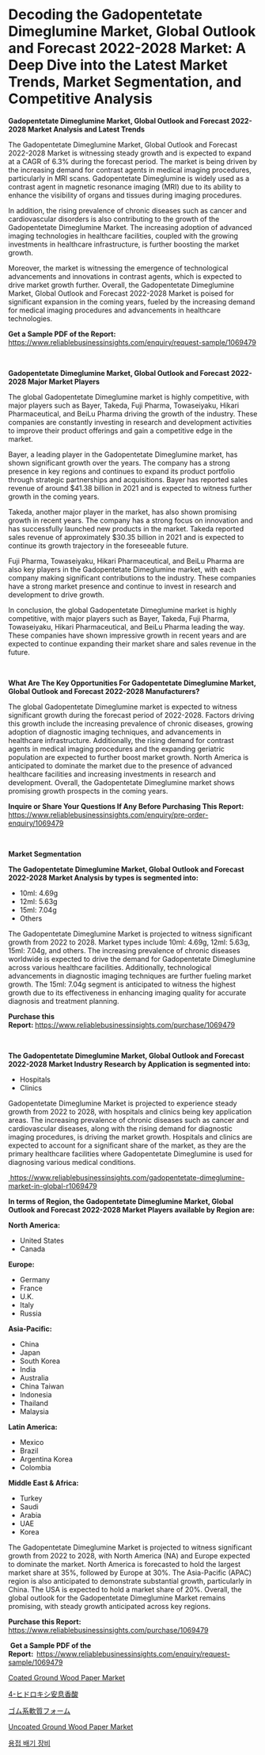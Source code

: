 <p><h1>Decoding the Gadopentetate Dimeglumine Market, Global Outlook and Forecast 2022-2028 Market: A Deep Dive into the Latest Market Trends, Market Segmentation, and Competitive Analysis</h1></p><p><strong>Gadopentetate Dimeglumine Market, Global Outlook and Forecast 2022-2028 Market Analysis and Latest Trends</strong></p>
<p><p>The Gadopentetate Dimeglumine Market, Global Outlook and Forecast 2022-2028 Market is witnessing steady growth and is expected to expand at a CAGR of 6.3% during the forecast period. The market is being driven by the increasing demand for contrast agents in medical imaging procedures, particularly in MRI scans. Gadopentetate Dimeglumine is widely used as a contrast agent in magnetic resonance imaging (MRI) due to its ability to enhance the visibility of organs and tissues during imaging procedures.</p><p>In addition, the rising prevalence of chronic diseases such as cancer and cardiovascular disorders is also contributing to the growth of the Gadopentetate Dimeglumine Market. The increasing adoption of advanced imaging technologies in healthcare facilities, coupled with the growing investments in healthcare infrastructure, is further boosting the market growth.</p><p>Moreover, the market is witnessing the emergence of technological advancements and innovations in contrast agents, which is expected to drive market growth further. Overall, the Gadopentetate Dimeglumine Market, Global Outlook and Forecast 2022-2028 Market is poised for significant expansion in the coming years, fueled by the increasing demand for medical imaging procedures and advancements in healthcare technologies.</p></p>
<p><strong>Get a Sample PDF of the Report:&nbsp;</strong> <a href="https://www.reliablebusinessinsights.com/enquiry/request-sample/1069479">https://www.reliablebusinessinsights.com/enquiry/request-sample/1069479</a></p>
<p>&nbsp;</p>
<p><strong>Gadopentetate Dimeglumine Market, Global Outlook and Forecast 2022-2028 Major Market Players</strong></p>
<p><p>The global Gadopentetate Dimeglumine market is highly competitive, with major players such as Bayer, Takeda, Fuji Pharma, Towaseiyaku, Hikari Pharmaceutical, and BeiLu Pharma driving the growth of the industry. These companies are constantly investing in research and development activities to improve their product offerings and gain a competitive edge in the market.</p><p>Bayer, a leading player in the Gadopentetate Dimeglumine market, has shown significant growth over the years. The company has a strong presence in key regions and continues to expand its product portfolio through strategic partnerships and acquisitions. Bayer has reported sales revenue of around $41.38 billion in 2021 and is expected to witness further growth in the coming years.</p><p>Takeda, another major player in the market, has also shown promising growth in recent years. The company has a strong focus on innovation and has successfully launched new products in the market. Takeda reported sales revenue of approximately $30.35 billion in 2021 and is expected to continue its growth trajectory in the foreseeable future.</p><p>Fuji Pharma, Towaseiyaku, Hikari Pharmaceutical, and BeiLu Pharma are also key players in the Gadopentetate Dimeglumine market, with each company making significant contributions to the industry. These companies have a strong market presence and continue to invest in research and development to drive growth.</p><p>In conclusion, the global Gadopentetate Dimeglumine market is highly competitive, with major players such as Bayer, Takeda, Fuji Pharma, Towaseiyaku, Hikari Pharmaceutical, and BeiLu Pharma leading the way. These companies have shown impressive growth in recent years and are expected to continue expanding their market share and sales revenue in the future.</p></p>
<p>&nbsp;</p>
<p><strong>What Are The Key Opportunities For Gadopentetate Dimeglumine Market, Global Outlook and Forecast 2022-2028 Manufacturers?</strong></p>
<p><p>The global Gadopentetate Dimeglumine market is expected to witness significant growth during the forecast period of 2022-2028. Factors driving this growth include the increasing prevalence of chronic diseases, growing adoption of diagnostic imaging techniques, and advancements in healthcare infrastructure. Additionally, the rising demand for contrast agents in medical imaging procedures and the expanding geriatric population are expected to further boost market growth. North America is anticipated to dominate the market due to the presence of advanced healthcare facilities and increasing investments in research and development. Overall, the Gadopentetate Dimeglumine market shows promising growth prospects in the coming years.</p></p>
<p><strong>Inquire or Share Your Questions If Any Before Purchasing This Report:</strong> <a href="https://www.reliablebusinessinsights.com/enquiry/pre-order-enquiry/1069479">https://www.reliablebusinessinsights.com/enquiry/pre-order-enquiry/1069479</a></p>
<p>&nbsp;</p>
<p><strong>Market Segmentation</strong></p>
<p><strong>The Gadopentetate Dimeglumine Market, Global Outlook and Forecast 2022-2028 Market Analysis by types is segmented into:</strong></p>
<p><ul><li>10ml: 4.69g</li><li>12ml: 5.63g</li><li>15ml: 7.04g</li><li>Others</li></ul></p>
<p><p>The Gadopentetate Dimeglumine Market is projected to witness significant growth from 2022 to 2028. Market types include 10ml: 4.69g, 12ml: 5.63g, 15ml: 7.04g, and others. The increasing prevalence of chronic diseases worldwide is expected to drive the demand for Gadopentetate Dimeglumine across various healthcare facilities. Additionally, technological advancements in diagnostic imaging techniques are further fueling market growth. The 15ml: 7.04g segment is anticipated to witness the highest growth due to its effectiveness in enhancing imaging quality for accurate diagnosis and treatment planning.</p></p>
<p><strong>Purchase this Report:&nbsp;</strong><a href="https://www.reliablebusinessinsights.com/purchase/1069479">https://www.reliablebusinessinsights.com/purchase/1069479</a></p>
<p>&nbsp;</p>
<p><strong>The Gadopentetate Dimeglumine Market, Global Outlook and Forecast 2022-2028 Market Industry Research by Application is segmented into:</strong></p>
<p><ul><li>Hospitals</li><li>Clinics</li></ul></p>
<p><p>Gadopentetate Dimeglumine Market is projected to experience steady growth from 2022 to 2028, with hospitals and clinics being key application areas. The increasing prevalence of chronic diseases such as cancer and cardiovascular diseases, along with the rising demand for diagnostic imaging procedures, is driving the market growth. Hospitals and clinics are expected to account for a significant share of the market, as they are the primary healthcare facilities where Gadopentetate Dimeglumine is used for diagnosing various medical conditions.</p></p>
<p><a href="https://www.reliablebusinessinsights.com/gadopentetate-dimeglumine-market-in-global-r1069479">&nbsp;https://www.reliablebusinessinsights.com/gadopentetate-dimeglumine-market-in-global-r1069479</a></p>
<p><strong>In terms of Region, the Gadopentetate Dimeglumine Market, Global Outlook and Forecast 2022-2028 Market Players available by Region are:</strong></p>
<p>
    <p> <strong> North America: </strong>
        <ul>
            <li>United States</li>
            <li>Canada</li>
        </ul>
        </p> 
    <p> <strong> Europe: </strong>
        <ul>
            <li>Germany</li>
            <li>France</li>
            <li>U.K.</li>
            <li>Italy</li>
            <li>Russia</li>
        </ul>
        </p> 
    <p> <strong> Asia-Pacific: </strong>
        <ul>
            <li>China</li>
            <li>Japan</li>
            <li>South Korea</li>
            <li>India</li>
            <li>Australia</li>
            <li>China Taiwan</li>
            <li>Indonesia</li>
            <li>Thailand</li>
            <li>Malaysia</li>
        </ul>
        </p> 
    <p> <strong> Latin America: </strong>
        <ul>
            <li>Mexico</li>
            <li>Brazil</li>
            <li>Argentina Korea</li>
            <li>Colombia</li>
        </ul>
        </p> 
    <p> <strong> Middle East & Africa: </strong>
        <ul>
            <li>Turkey</li>
            <li>Saudi</li>
            <li>Arabia</li>
            <li>UAE</li>
            <li>Korea</li>
        </ul>
    </p>
    </p>
<p><p>The Gadopentetate Dimeglumine Market is projected to witness significant growth from 2022 to 2028, with North America (NA) and Europe expected to dominate the market. North America is forecasted to hold the largest market share at 35%, followed by Europe at 30%. The Asia-Pacific (APAC) region is also anticipated to demonstrate substantial growth, particularly in China. The USA is expected to hold a market share of 20%. Overall, the global outlook for the Gadopentetate Dimeglumine Market remains promising, with steady growth anticipated across key regions.</p></p>
<p><strong>Purchase this Report: </strong><a href="https://www.reliablebusinessinsights.com/purchase/1069479">https://www.reliablebusinessinsights.com/purchase/1069479</a></p>
<p>&nbsp;<strong>Get a Sample PDF of the Report:&nbsp;&nbsp;</strong><a href="https://www.reliablebusinessinsights.com/enquiry/request-sample/1069479">https://www.reliablebusinessinsights.com/enquiry/request-sample/1069479</a></p>
<p><strong></strong></p>
<p><p><a href="https://issuu.com/reportprime-2/docs/coated-ground-wood-paper-market-size-2030.pptx">Coated Ground Wood Paper Market</a></p><p><a href="https://github.com/andym141978/Market-Research-Report-List-1/blob/main/188226485920.md">4-ヒドロキシ安息香酸</a></p><p><a href="https://github.com/EstelWisozk1/Market-Research-Report-List-1/blob/main/745597185919.md">ゴム系軟質フォーム</a></p><p><a href="https://issuu.com/reportprime-2/docs/uncoated-ground-wood-paper-market-size-2030.pptx">Uncoated Ground Wood Paper Market</a></p><p><a href="https://github.com/GabrielBlanda5656/Market-Research-Report-List-1/blob/main/692880079533.md">용접 배기 장비</a></p></p>